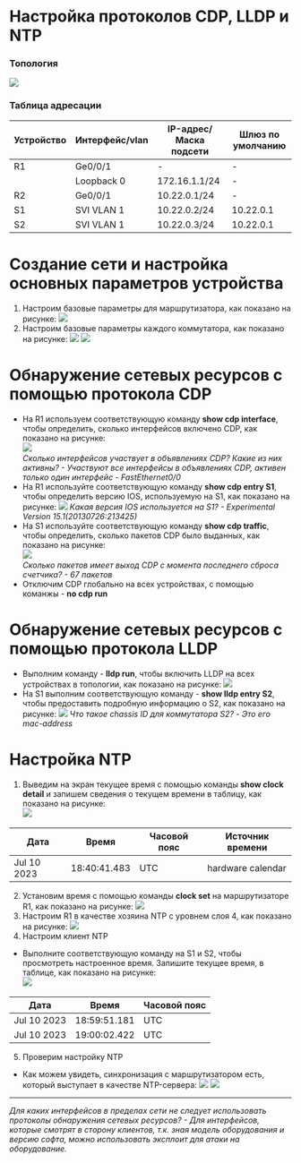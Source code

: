 # Настройка протоколов CDP, LLDP и NTP

### Топология
![](https://github.com/devops-user/otus/blob/main/homeworks/homework_36/images/topo.png)

### Таблица адресации
| Устройство | Интерфейс/vlan | IP-адрес/Маска подсети | Шлюз по умолчанию |
--- | --- | --- | --- |
| R1 | Ge0/0/1 | - | - |
|  | Loopback 0 | 172.16.1.1/24 | - |
| R2 | Ge0/0/1 | 10.22.0.1/24 | - |
| S1 | SVI VLAN 1  | 10.22.0.2/24 | 10.22.0.1 |
| S2 | SVI VLAN 1  | 10.22.0.3/24 | 10.22.0.1 |

# Создание сети и настройка основных параметров устройства
1. Настроим базовые параметры для маршрутизатора, как показано на рисунке:
![](https://github.com/devops-user/otus/blob/main/homeworks/homework_36/images/R1.png)
2. Настроим базовые параметры каждого коммутатора, как показано на рисунке:
![](https://github.com/devops-user/otus/blob/main/homeworks/homework_36/images/S1.png)
![](https://github.com/devops-user/otus/blob/main/homeworks/homework_36/images/S2.png)

# Обнаружение сетевых ресурсов с помощью протокола CDP
  * На R1 используем соответствующую команду **show cdp interface**, чтобы определить, сколько интерфейсов включено CDP, как показано на рисунке:  
![](https://github.com/devops-user/otus/blob/main/homeworks/homework_36/images/R1_cdp.png)  
*Сколько интерфейсов участвует в объявлениях CDP? Какие из них активны? - Участвуют все интерфейсы в объявлениях CDP, активен только один интерфейс - FastEthernet0/0*
  * На R1 используйте соответствующую команду **show cdp entry S1**, чтобы определить версию IOS, используемую на S1, как показано на рисунке:
![](https://github.com/devops-user/otus/blob/main/homeworks/homework_36/images/R1_cdp2.png)
*Какая версия IOS используется на S1? - Experimental Version 15.1(20130726:213425)*
  * На S1 используйте соответствующую команду **show cdp traffic**, чтобы определить, сколько пакетов CDP было выданных, как показано на рисунке:  
![](https://github.com/devops-user/otus/blob/main/homeworks/homework_36/images/S1_cdp.png)  
*Сколько пакетов имеет выход CDP с момента последнего сброса счетчика? - 67 пакетов*
  * Отключим CDP глобально на всех устройствах, с помощью команжы - **no cdp run**
# Обнаружение сетевых ресурсов с помощью протокола LLDP
  * Выполним команду - **lldp run**, чтобы включить LLDP на всех устройствах в топологии, как показано на рисунке:
![](https://github.com/devops-user/otus/blob/main/homeworks/homework_36/images/S1_lldp.png)
  * На S1 выполним соответствующую команду - **show lldp entry S2**, чтобы предоставить подробную информацию о S2, как показано на рисунке:
![](https://github.com/devops-user/otus/blob/main/homeworks/homework_36/images/S1_lldp2.png)
*Что такое chassis ID  для коммутатора S2? - Это его mac-address*
# Настройка NTP
1. Выведим на экран текущее время с помощью команды **show clock detail** и запишем сведения о текущем времени в таблицу, как показано на рисунке:  
![](https://github.com/devops-user/otus/blob/main/homeworks/homework_36/images/R1_clock.png)

| Дата | Время | Часовой пояс | Источник времени |
--- | --- | --- | --- |
| Jul 10 2023 | 18:40:41.483 | UTC | hardware calendar |

2. Установим время с помощью команды **clock set** на маршрутизаторе R1, как показано на рисунке:
![](https://github.com/devops-user/otus/blob/main/homeworks/homework_36/images/R1_clock2.png)
3. Настроим R1 в качестве хозяина NTP с уровнем слоя 4, как показано на рисунке:
![](https://github.com/devops-user/otus/blob/main/homeworks/homework_36/images/R1_ntp.png)
4. Настроим клиент NTP
  * Выполните соответствующую команду на S1 и S2, чтобы просмотреть настроенное время. Запишите текущее время,  в таблицe, как показано на рисунке:  
![](https://github.com/devops-user/otus/blob/main/homeworks/homework_36/images/SW_clock.png)

| Дата | Время | Часовой пояс |
--- | --- | --- |
| Jul 10 2023 | 18:59:51.181 | UTC |
| Jul 10 2023 | 19:00:02.422 | UTC |

5. Проверим настройку NTP
  * Как можем увидеть, синхронизация с маршрутизатором есть, который выступает в качестве NTP-сервера:
![](https://github.com/devops-user/otus/blob/main/homeworks/homework_36/images/R1_ntp2.png)
![](https://github.com/devops-user/otus/blob/main/homeworks/homework_36/images/S1-ntp.png)
____________________________________________________________________________________________
*Для каких интерфейсов в пределах сети не следует использовать протоколы обнаружения сетевых ресурсов? - Для интерфейсов, которые смотрят в сторону клиентов, т.к. зная модель оборудования и версию софта, можно использовать эксплоит для атаки на оборудование.*
